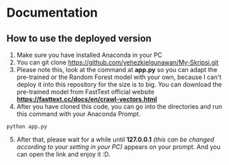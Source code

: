 # Documentation

## How to use the deployed version
1. Make sure you have installed Anaconda in your PC
2. You can git clone https://github.com/yehezkielgunawan/My-Skripsi.git
3. Please note this, look at the command at **app.py** so you can adapt the pre-trained or the Random Forest model with your own, because I can't deploy it into this repository for the size is to big. You can download the pre-trained model from FastText official website **https://fasttext.cc/docs/en/crawl-vectors.html**
4. After you have cloned this code, you can go into the directories and run this command with your Anaconda Prompt.
```
python app.py
```
5. After that, please wait for a while until **127.0.0.1** *(this can be changed according to your setting in your PC)* appears on your prompt. And you can open the link and enjoy it :D.